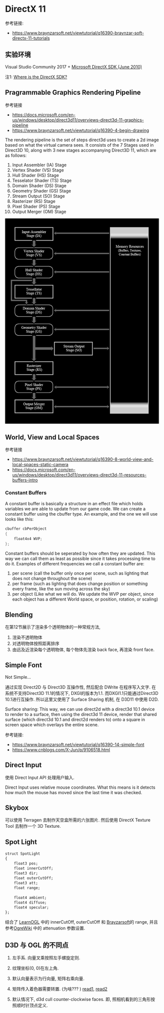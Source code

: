 # DirectX 11

参考链接:

- https://www.braynzarsoft.net/viewtutorial/q16390-braynzar-soft-directx-11-tutorials

## 实验环境

Visual Studio Community 2017 + [Microsoft DirectX SDK (June 2010)](https://www.microsoft.com/en-us/download/details.aspx?id=6812)

注1: [Where is the DirectX SDK?](https://docs.microsoft.com/zh-cn/windows/desktop/directx-sdk--august-2009-)


## Pragrammable Graphics Rendering Pipeline

参考链接

- https://docs.microsoft.com/en-us/windows/desktop/direct3d11/overviews-direct3d-11-graphics-pipeline
- https://www.braynzarsoft.net/viewtutorial/q16390-4-begin-drawing

The rendering pipeline is the set of steps direct3d uses to create a 2d image based on what the virtual camera sees. It consists of the 7 Stages used in Direct3D 10, along with 3 new stages accompanying Direct3D 11, which are as follows:

1. Input Assembler (IA) Stage
2. Vertex Shader (VS) Stage
3. Hull Shader (HS) Stage
4. Tesselator Shader (TS) Stage
5. Domain Shader (DS) Stage
6. Geometry Shader (GS) Stage
7. Stream Output (SO) Stage
8. Rasterizer (RS) Stage
9. Pixel Shader (PS) Stage
10. Output Merger (OM) Stage

![](images/pipeline.png)

## World, View and Local Spaces

参考链接

- https://www.braynzarsoft.net/viewtutorial/q16390-8-world-view-and-local-spaces-static-camera
- https://docs.microsoft.com/en-us/windows/desktop/direct3d11/overviews-direct3d-11-resources-buffers-intro

### Constant Buffers

A constant buffer is basically a structure in an effect file which holds variables we are able to update from our game code. We can create a constant buffer using the cbuffer type. An example, and the one we will use looks like this:

```c++
cbuffer cbPerObject
{
    float4x4 WVP;
};
```

Constant buffers should be seperated by how often they are updated. This way we can call them as least as possible since it takes processing time to do it. Examples of different frequencies we call a constant buffer are:

1. per scene (call the buffer only once per scene, such as lighting that does not change throughout the scene)
2. per frame (such as lighting that does change position or something every frame, like the sun moving across the sky)
3. per object (Like what we will do. We update the WVP per object, since each object has a different World space, or position, rotation, or scaling)

## Blending

在第12节展示了渲染多个透明物体的一种常规方法, 

1. 渲染不透明物体
2. 对透明物体按照距离排序
3. 由远及近渲染每个透明物体, 每个物体先渲染 back face, 再渲染 front face.

## Simple Font

Not Simple...

通过实现 Direct2D 与 Direct3D 互操作性, 然后配合 DWrite 在程序写入文字. 在系统不支持Direct3D 11.1的情况下, DXGI的版本为1.1. 而DXGI1.1只能通过Direct3D 10.1进行互操作. 所以这里又使用了 Surface Sharing 机制, 在 D3D11 中使用 D2D.

Surface sharing: This way, we can use direct2d with a direct3d 10.1 device to render to a surface, then using the direct3d 11 device, render that shared surface (which direct3d 10.1 and direct2d renders to) onto a square in screen space which overlays the entire scene.

参考链接:

- https://www.braynzarsoft.net/viewtutorial/q16390-14-simple-font
- https://www.cnblogs.com/X-Jun/p/9106518.html

## Direct Input

使用 Direct Input API 处理用户输入.

Direct Input uses relative mouse coordinates. What this means is it detects how much the mouse has moved since the last time it was checked.

## Skybox

可以使用 Terragen 去制作天空盒所需的六张图片. 然后使用 DirectX Texture Tool 去制作一个 3D Texture.

## Spot Light

```
struct SpotLight
{
    float3 pos;
    float innerCutOff;
    float3 dir;
    float outerCutOff;
    float3 att;
    float range;

    float4 ambient;
    float4 diffuse;
    float4 specular;
};
```

结合了 [LearnOGL](https://learnopengl-cn.github.io/02%20Lighting/05%20Light%20casters/) 中的 innerCutOff, outerCutOff 和 [Brayzarsoft](https://www.braynzarsoft.net/viewtutorial/q16390-21-spotlights)的 range, 并且参考[OgreWiki](http://wiki.ogre3d.org/tiki-index.php?page=-Point+Light+Attenuation) 中的 attenuation 参数设置.

## D3D 与 OGL 的不同点

1. 左手系. 向量叉乘按照左手螺旋定则.
2. 纹理坐标(0, 0)在左上角.
3. 默认向量表示为行向量, 矩阵右乘向量.
4. 矩阵传入着色器需要转置. (为啥??? ) [read1](https://blog.csdn.net/weiyuxinyuan/article/details/78295969), [read2](https://docs.microsoft.com/zh-cn/windows/desktop/direct3dhlsl/dx-graphics-hlsl-per-component-math)
	
5. 默认情况下, d3d cull counter-clockwise faces. 即, 照相机看到的三角形按照顺时针顶点定义.



